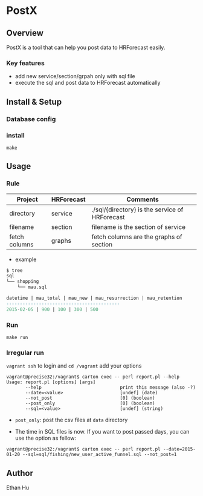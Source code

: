 PostX
====

## Overview

PostX is a tool that can help you post data to HRForecast easily.

### Key features

* add new service/section/grpah only with sql file
* execute the sql and post data to HRForecast automatically  

## Install & Setup

### Database config

### install

```
make
```

## Usage

### Rule

|Project       | HRForecast | Comments                                        |
|--------------| ---------- | ----------------------------------------------- |
|directory     | service    | ./sql/{directory} is the service of HRForecast  |
|filename      | section    | filename is the section of service              |
|fetch columns | graphs     | fetch columns are the graphs of section         |

* example

```sh
$ tree
sql
└── shopping
    └── mau.sql
```

```sql
datetime | mau_total | mau_new | mau_resurrection | mau_retention
------------------------------------------
2015-02-05 | 900 | 100 | 300 | 500
```

### Run

```
make run
```

### Irregular run 

`vagrant ssh` to login and `cd /vagrant` add your options
```
vagrant@precise32:/vagrant$ carton exec -- perl report.pl --help
Usage: report.pl [options] [args]
       --help                             print this message (also -?)
       --date=<value>                     [undef] (date)
       --not_post                         [0] (boolean)
       --post_only                        [0] (boolean)
       --sql=<value>                      [undef] (string)
```

* `post_only`: post the csv files at `data` directory

*  The time in SQL files is now. If you want to post passed days, you can use the option as fellow:

```
vagrant@precise32:/vagrant$ carton exec -- perl report.pl --date=2015-01-20 --sql=sql/fishing/new_user_active_funnel.sql --not_post=1
```

## Author
Ethan Hu
